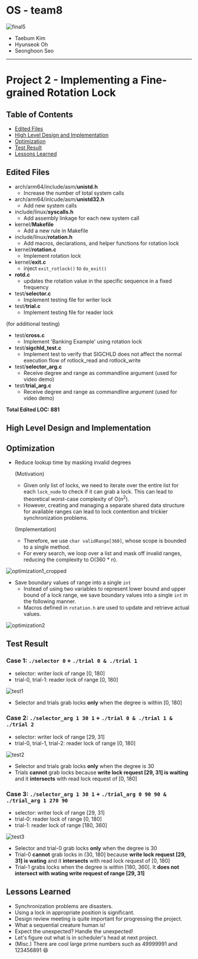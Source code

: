 # OS - team8
![final5](https://user-images.githubusercontent.com/25524539/54601604-c7cfd080-4a82-11e9-81fd-bd870b4ff151.png)
- Taebum Kim
- Hyunseok Oh
- Seonghoon Seo

---
# Project 2 - Implementing a Fine-grained Rotation Lock
## Table of Contents
- [Edited Files](#edited-files)
- [High Level Design and Implementation](#high-level-design-and-implementation)
- [Optimization](#optimization)
- [Test Result](#test-result)
- [Lessons Learned](#lessons-learned)

## Edited Files
- arch/arm64/include/asm/**unistd.h**
  - Increase the number of total system calls
- arch/arm64/inlcude/asm/**unistd32.h**
  - Add new system calls
- include/linux/**syscalls.h**
  - Add assembly linkage for each new system call 
- kernel/**Makefile**
  - Add a new rule in Makefile
- include/linux/**rotation.h**
  - Add macros, declarations, and helper functions for rotation lock
- kernel/**rotation.c**
  - Implement rotation lock
- kernel/**exit.c**
  - inject `exit_rotlock()` to `do_exit()`
- **rotd.c**
  - updates the rotation value in the specific sequence in a fixed frequency
- test/**selector.c**
  - Implement testing file for writer lock
- test/**trial.c**
  - Implement testing file for reader lock

(for additional testing)

- test/**cross.c**
  - Implement 'Banking Example' using rotation lock
- test/**sigchld_test.c**
  - Implement test to verify that SIGCHLD does not affect the normal execution flow of rotlock_read and rotlock_write
- test/**selector_arg.c**
  - Receive degree and range as commandline argument (used for video demo)
- test/**trial_arg.c**
  - Receive degree and range as commandline argument (used for video demo)


**Total Edited LOC: 881**

## High Level Design and Implementation


## Optimization

- Reduce lookup time by masking invalid degrees

  (Motivation)
  - Given only list of locks, we need to iterate over the entire list for each `lock_node` to check if it can grab a lock. This can lead to theoretical worst-case complexity of O(n<sup>2</sup>).
  - However, creating and managing a separate shared data structure for available ranges can lead to lock contention and trickier synchronization problems.

  (Implementation)
  - Therefore, we use `char validRange[360]`, whose scope is bounded to a single method.
  - For every search, we loop over a list and mask off invalid ranges, reducing the complexity to O(360 * n).
  
![optimization1_cropped](https://user-images.githubusercontent.com/22310099/56062882-c99e6280-5da8-11e9-8570-c0a1eef3a810.gif)

- Save boundary values of range into a single `int`
  - Instead of using two variables to represent lower bound and upper bound of a lock range, we save boundary values into a single `int` in the following manner.
  - Macros defined in `rotation.h` are used to update and retrieve actual values.

![optimization2](https://user-images.githubusercontent.com/22310099/56062743-66accb80-5da8-11e9-9978-b5b2511aad20.jpg)  

## Test Result

### Case 1: `./selector 0` + `./trial 0 & ./trial 1`
* selector: writer lock of range [0, 180]
* trial-0, trial-1: reader lock of range [0, 180]

![test1](https://user-images.githubusercontent.com/22310099/56063708-0703ef80-5dab-11e9-960d-d843a64b6c54.gif)

* Selector and trials grab locks **only** when the degree is within [0, 180]

### Case 2: `./selector_arg 1 30 1` + `./trial 0 & ./trial 1 & ./trial 2`
* selector: writer lock of range [29, 31]
* trial-0, trial-1, trial-2: reader lock of range [0, 180]

![test2](https://user-images.githubusercontent.com/22310099/56062927-ea66b800-5da8-11e9-8657-ef93dbcb6f4e.gif)

* Selector and trials grab locks **only** when the degree is 30
* Trials **cannot** grab locks because **write lock request [29, 31] is waiting** and it **intersects** with read lock request of [0, 180]

### Case 3: `./selector_arg 1 30 1` + `./trial_arg 0 90 90 & ./trial_arg 1 270 90`
* selector: writer lock of range [29, 31]
* trial-0: reader lock of range [0, 180]
* trial-1: reader lock of range [180, 360]

![test3](https://user-images.githubusercontent.com/22310099/56062928-eb97e500-5da8-11e9-883e-7f9b01ba74ed.gif)

* Selector and trial-0 grab locks **only** when the degree is 30
* Trial-0 **cannot** grab locks in (30, 180] because **write lock request [29, 31] is wating** and it **intersects** with read lock request of [0, 180]
* Trial-1 grabs locks when the degree is within [180, 360]. It **does not intersect with wating write request of range [29, 31]**

## Lessons Learned
- Synchronization problems are disasters.
- Using a lock in appropriate position is significant.
- Design review meeting is quite important for progressing the project.
- What a sequential creature human is!
- Expect the unexpected? Handle the unexpected!
- Let's figure out what is in scheduler's head at next project.
- (Misc.) There are cool large prime numbers such as 49999991 and 123456891 :smile:
